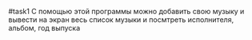 #task1
 С помощью этой программы можно добавить свою музыку и вывести на экран весь список музыки и посмтреть исполнителя, альбом, год выпуска
